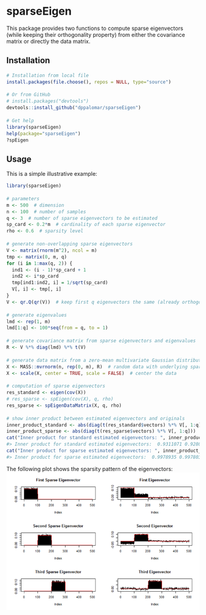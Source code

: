 <!-- README.md is generated from README.Rmd. Please edit that file -->
sparseEigen
===========

This package provides two functions to compute sparse eigenvectors (while keeping their orthogonality property) from either the covariance matrix or directly the data matrix.

Installation
------------

``` r
# Installation from local file
install.packages(file.choose(), repos = NULL, type="source")

# Or from GitHub
# install.packages("devtools")
devtools::install_github("dppalomar/sparseEigen")

# Get help
library(sparseEigen)
help(package="sparseEigen")
?spEigen
```

Usage
-----

This is a simple illustrative example:

``` r
library(sparseEigen)

# parameters 
m <- 500  # dimension
n <- 100  # number of samples
q <- 3  # number of sparse eigenvectors to be estimated
sp_card <- 0.2*m  # cardinality of each sparse eigenvector
rho <- 0.6  # sparsity level

# generate non-overlapping sparse eigenvectors
V <- matrix(rnorm(m^2), ncol = m)
tmp <- matrix(0, m, q)
for (i in 1:max(q, 2)) {
  ind1 <- (i - 1)*sp_card + 1
  ind2 <- i*sp_card
  tmp[ind1:ind2, i] = 1/sqrt(sp_card)
  V[, i] <- tmp[, i]
}
V <- qr.Q(qr(V))  # keep first q eigenvectors the same (already orthogonal) and orthogonalize the rest

# generate eigenvalues
lmd <- rep(1, m)
lmd[1:q] <- 100*seq(from = q, to = 1)

# generate covariance matrix from sparse eigenvectors and eigenvalues
R <- V %*% diag(lmd) %*% t(V)

# generate data matrix from a zero-mean multivariate Gaussian distribution with the constructed covariance
X <- MASS::mvrnorm(n, rep(0, m), R)  # random data with underlying sparse structure
X <- scale(X, center = TRUE, scale = FALSE)  # center the data

# computation of sparse eigenvectors
res_standard <- eigen(cov(X))
# res_sparse <- spEigen(cov(X), q, rho)
res_sparse <- spEigenDataMatrix(X, q, rho)

# show inner product between estimated eigenvectors and originals
inner_product_standard <- abs(diag(t(res_standard$vectors) %*% V[, 1:q]))
inner_product_sparse <- abs(diag(t(res_sparse$vectors) %*% V[, 1:q]))
cat("Inner product for standard estimated eigenvectors: ", inner_product_standard)
#> Inner product for standard estimated eigenvectors:  0.9311071 0.9280652 0.9744484
cat("Inner product for sparse estimated eigenvectors: ", inner_product_sparse)
#> Inner product for sparse estimated eigenvectors:  0.9978935 0.9978036 0.9930606
```

The following plot shows the sparsity pattern of the eigenvectors: ![](README-unnamed-chunk-4-1.png)
